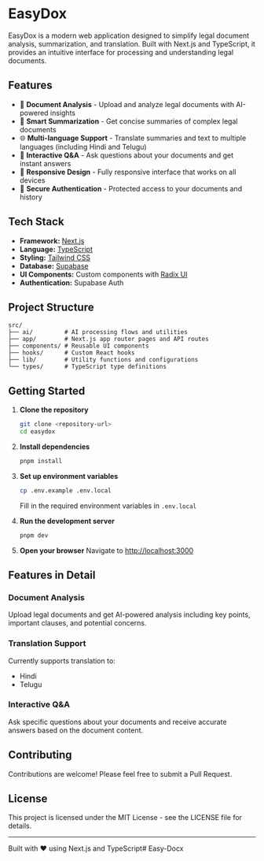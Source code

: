 # EasyDox

EasyDox is a modern web application designed to simplify legal document analysis, summarization, and translation. Built with Next.js and TypeScript, it provides an intuitive interface for processing and understanding legal documents.

## Features

- 📄 **Document Analysis** - Upload and analyze legal documents with AI-powered insights
- 📝 **Smart Summarization** - Get concise summaries of complex legal documents
- 🌐 **Multi-language Support** - Translate summaries and text to multiple languages (including Hindi and Telugu)
- 💬 **Interactive Q&A** - Ask questions about your documents and get instant answers
- 📱 **Responsive Design** - Fully responsive interface that works on all devices
- 🔐 **Secure Authentication** - Protected access to your documents and history

## Tech Stack

- **Framework:** [Next.js](https://nextjs.org/)
- **Language:** [TypeScript](https://www.typescriptlang.org/)
- **Styling:** [Tailwind CSS](https://tailwindcss.com/)
- **Database:** [Supabase](https://supabase.com/)
- **UI Components:** Custom components with [Radix UI](https://www.radix-ui.com/)
- **Authentication:** Supabase Auth

## Project Structure

```
src/
├── ai/         # AI processing flows and utilities
├── app/        # Next.js app router pages and API routes
├── components/ # Reusable UI components
├── hooks/      # Custom React hooks
├── lib/        # Utility functions and configurations
└── types/      # TypeScript type definitions
```

## Getting Started

1. **Clone the repository**
   ```bash
   git clone <repository-url>
   cd easydox
   ```

2. **Install dependencies**
   ```bash
   pnpm install
   ```

3. **Set up environment variables**
   ```bash
   cp .env.example .env.local
   ```
   Fill in the required environment variables in `.env.local`

4. **Run the development server**
   ```bash
   pnpm dev
   ```

5. **Open your browser**
   Navigate to [http://localhost:3000](http://localhost:3000)

## Features in Detail

### Document Analysis
Upload legal documents and get AI-powered analysis including key points, important clauses, and potential concerns.

### Translation Support
Currently supports translation to:
- Hindi
- Telugu

### Interactive Q&A
Ask specific questions about your documents and receive accurate answers based on the document content.

## Contributing

Contributions are welcome! Please feel free to submit a Pull Request.

## License

This project is licensed under the MIT License - see the LICENSE file for details.

---

Built with ❤️ using Next.js and TypeScript#   E a s y - D o c x  
 